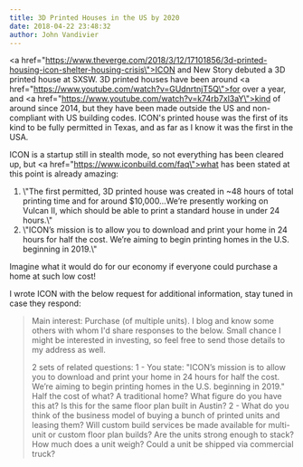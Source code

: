 ```yaml
---
title: 3D Printed Houses in the US by 2020
date: 2018-04-22 23:48:32
author: John Vandivier
---
```




<a href=\"https://www.theverge.com/2018/3/12/17101856/3d-printed-housing-icon-shelter-housing-crisis\">ICON and New Story</a> debuted a 3D printed house at SXSW. 3D printed houses have been around <a href=\"https://www.youtube.com/watch?v=GUdnrtnjT5Q\">for over a year</a>, and <a href=\"https://www.youtube.com/watch?v=k74rb7xl3aY\">kind of around since 2014</a>, but they have been made outside the US and non-compliant with US building codes. ICON's printed house was the first of its kind to be fully permitted in Texas, and as far as I know it was the first in the USA.

ICON is a startup still in stealth mode, so not everything has been cleared up, but <a href=\"https://www.iconbuild.com/faq\">what has been stated</a> at this point is already amazing:
<ol>
 	<li>\"The first permitted, 3D printed house was created in ~48 hours of total printing time and for around $10,000...We’re presently working on Vulcan II, which should be able to print a standard house in under 24 hours.\"</li>
 	<li>\"ICON’s mission is to allow you to download and print your home in 24 hours for half the cost. We’re aiming to begin printing homes in the U.S. beginning in 2019.\"</li>
</ol>
Imagine what it would do for our economy if everyone could purchase a home at such low cost!

I wrote ICON with the below request for additional information, stay tuned in case they respond:
<blockquote>Main interest: Purchase (of multiple units). I blog and know some others with whom I'd share responses to the below. Small chance I might be interested in investing, so feel free to send those details to my address as well.

2 sets of related questions:
1 - You state: \"ICON’s mission is to allow you to download and print your home in 24 hours for half the cost. We’re aiming to begin printing homes in the U.S. beginning in 2019.\" Half the cost of what? A traditional home? What figure do you have this at? Is this for the same floor plan built in Austin?
2 - What do you think of the business model of buying a bunch of printed units and leasing them? Will custom build services be made available for multi-unit or custom floor plan builds? Are the units strong enough to stack? How much does a unit weigh? Could a unit be shipped via commercial truck?</blockquote>